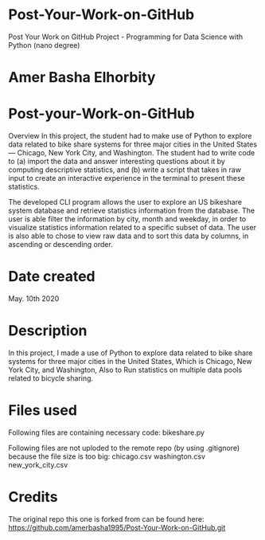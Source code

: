 # Post-Your-Work-on-GitHub
Post Your Work on GitHub Project - Programming for Data Science with Python (nano degree)
# Amer Basha Elhorbity

# Post-your-Work-on-GitHub
Overview In this project, the student had to make use of Python to explore data related to bike share systems for three major cities in the United States — Chicago, New York City, and Washington. The student had to write code to (a) import the data and answer interesting questions about it by computing descriptive statistics, and (b) write a script that takes in raw input to create an interactive experience in the terminal to present these statistics.

The developed CLI program allows the user to explore an US bikeshare system database and retrieve statistics information from the database. The user is able filter the information by city, month and weekday, in order to visualize statistics information related to a specific subset of data. The user is also able to chose to view raw data and to sort this data by columns, in ascending or descending order.

# Date created
May. 10th 2020

# Description
In this project, I made a use of Python to explore data related to bike share systems for three major cities in the United States, Which is Chicago, New York City, and Washington, Also to Run statistics on multiple data pools related to bicycle sharing.


# Files used
Following files are containing necessary code: bikeshare.py

Following files are not uploded to the remote repo (by using .gitignore) because the file size is too big: chicago.csv washington.csv new_york_city.csv

# Credits
The original repo this one is forked from can be found here: 
https://github.com/amerbasha1995/Post-Your-Work-on-GitHub.git
